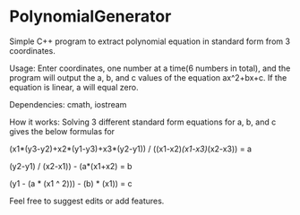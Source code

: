 # PolynomialGenerator
Simple C++ program to extract polynomial equation in standard form from 3 coordinates.



Usage: Enter coordinates, one number at a time(6 numbers in total), and the program will output the a, b, and c values of the equation ax^2+bx+c. If the equation is linear, a will equal zero.

Dependencies: cmath, iostream

How it works: Solving 3 different standard form equations for a, b, and c gives the below formulas for 

(x1*(y3-y2)+x2*(y1-y3)+x3*(y2-y1)) / ((x1-x2)*(x1-x3)*(x2-x3)) = a

(y2-y1) / (x2-x1)) - (a*(x1+x2) = b

(y1 - (a * (x1 ^ 2))) - (b) * (x1)) = c

Feel free to suggest edits or add features.
